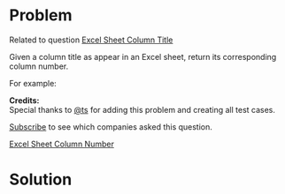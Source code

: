 
# Problem

Related to question [Excel Sheet Column
Title](https://leetcode.com/problems/excel-sheet-column-title/)

Given a column title as appear in an Excel sheet, return its corresponding
column number.

For example:

**Credits:**  
Special thanks to [@ts](https://leetcode.com/discuss/user/ts) for adding this
problem and creating all test cases.

[Subscribe](/subscribe/) to see which companies asked this question.



[Excel Sheet Column Number](https://leetcode.com/problems/excel-sheet-column-number)

# Solution



